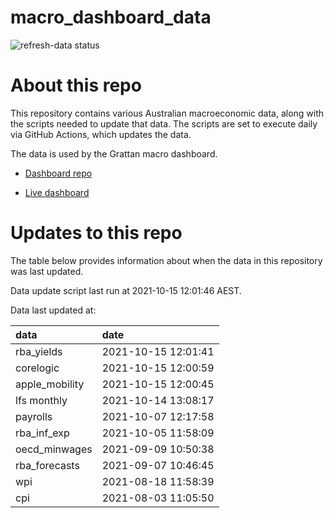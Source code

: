 
<!-- README.md is generated from README.Rmd. Please edit that file -->

# macro\_dashboard\_data

<!-- badges: start -->

![refresh-data
status](https://github.com/grattan/macro_dashboard_data/workflows/refresh-data/badge.svg)

<!-- badges: end -->

# About this repo

This repository contains various Australian macroeconomic data, along
with the scripts needed to update that data. The scripts are set to
execute daily via GitHub Actions, which updates the data.

The data is used by the Grattan macro dashboard.

  - [Dashboard repo](https://github.com/grattan/macrodashboard)

  - [Live dashboard](https://mattcowgill.shinyapps.io/macrodashboard/)

# Updates to this repo

The table below provides information about when the data in this
repository was last updated.

Data update script last run at 2021-10-15 12:01:46 AEST.

Data last updated at:

| data            | date                |
| :-------------- | :------------------ |
| rba\_yields     | 2021-10-15 12:01:41 |
| corelogic       | 2021-10-15 12:00:59 |
| apple\_mobility | 2021-10-15 12:00:45 |
| lfs monthly     | 2021-10-14 13:08:17 |
| payrolls        | 2021-10-07 12:17:58 |
| rba\_inf\_exp   | 2021-10-05 11:58:09 |
| oecd\_minwages  | 2021-09-09 10:50:38 |
| rba\_forecasts  | 2021-09-07 10:46:45 |
| wpi             | 2021-08-18 11:58:39 |
| cpi             | 2021-08-03 11:05:50 |
